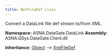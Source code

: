 ```yaml
---
title: NetFileDef class
---
```


Convert a DataLink file def stream to/from XML.

**Namespace:** ASNA.DataGate.DataLink
**Assembly:** ASNA.QSys.DataGate.Client.dll

**Inheritance:** [Object](https://docs.microsoft.com/en-us/dotnet/api/system.object) --> [XmlFileDef](/reference/datagate/data-gate-common/xml-file-def.html)
<br>
<br>
